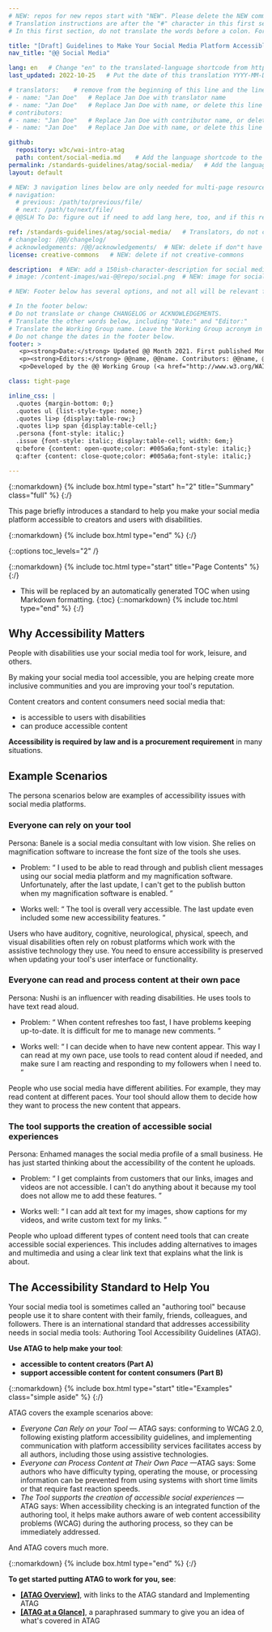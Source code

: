 ```yaml
---
# NEW: repos for new repos start with "NEW". Please delete the NEW comments. Leave the other comments for translators. Also, search for @@s to replace. For multi-page resources and other frontmatter info, see: https://wai-website-theme.netlify.app/writing/frontmatter/
# Translation instructions are after the "#" character in this first section. They are comments that do not show up in the web page. You do not need to translate the instructions after #.
# In this first section, do not translate the words before a colon. For example, do not translate "title:". Do translate the text after "title:".

title: "[Draft] Guidelines to Make Your Social Media Platform Accessible"
nav_title: "@@ Social Media"

lang: en   # Change "en" to the translated-language shortcode from https://www.iana.org/assignments/language-subtag-registry/language-subtag-registry
last_updated: 2022-10-25   # Put the date of this translation YYYY-MM-DD (with month in the middle)

# translators:    # remove from the beginning of this line and the lines below: "# " (the hash sign and the space)
# - name: "Jan Doe"   # Replace Jan Doe with translator name
# - name: "Jan Doe"   # Replace Jan Doe with name, or delete this line if not multiple translators
# contributors:
# - name: "Jan Doe"   # Replace Jan Doe with contributor name, or delete this line if none
# - name: "Jan Doe"   # Replace Jan Doe with name, or delete this line if not multiple contributors

github:
  repository: w3c/wai-intro-atag
  path: content/social-media.md    # Add the language shortcode to the middle of the filename, for example: content/index.fr.md
permalink: /standards-guidelines/atag/social-media/   # Add the language shortcode to the end, with no slash at end, for example: /link/to/page/fr
layout: default

# NEW: 3 navigation lines below are only needed for multi-page resources where you have previous and next at the bottom. If so, un-comment them; otherwise delete these lines.
# navigation:
  # previous: /path/to/previous/file/
  # next: /path/to/next/file/
# @@SLH To Do: figure out if need to add lang here, too, and if this replaces "order" from older resources?

ref: /standards-guidelines/atag/social-media/   # Translators, do not change this
# changelog: /@@/changelog/ 
# acknowledgements: /@@/acknowledgements/  # NEW: delete if don"t have a separate acknowledgements page. And delete it in the footer below.
license: creative-commons   # NEW: delete if not creative-commons

description:  # NEW: add a 150ish-character-description for social media   # translate the description
# image: /content-images/wai-@@repo/social.png  # NEW: image for social media

# NEW: Footer below has several options, and not all will be relevant for specific pages. (Ask Shawn if questions.)

# In the footer below:
# Do not translate or change CHANGELOG or ACKNOWLEDGEMENTS.
# Translate the other words below, including "Date:" and "Editor:"
# Translate the Working Group name. Leave the Working Group acronym in English.
# Do not change the dates in the footer below.
footer: >
   <p><strong>Date:</strong> Updated @@ Month 2021. First published Month 20@@. CHANGELOG.</p>
   <p><strong>Editors:</strong> @@name, @@name. Contributors: @@name, @@name, and <a href="https://www.w3.org/groups/wg/@@wg/participants">participants of the @@WG</a>. ACKNOWLEDGEMENTS lists contributors and credits.</p>
   <p>Developed by the @@ Working Group (<a href="http://www.w3.org/WAI/@@/">@@WG</a>). Developed as part of the <a href="https://www.w3.org/WAI/@@/">WAI-@@ project</a>, @@co-funded by the European Commission.</p>

class: tight-page

inline_css: |
  .quotes {margin-bottom: 0;}
  .quotes ul {list-style-type: none;}
  .quotes li>p {display:table-row;}
  .quotes li>p span {display:table-cell;}
  .persona {font-style: italic;}
  .issue {font-style: italic; display:table-cell; width: 6em;}
  q:before {content: open-quote;color: #005a6a;font-style: italic;}
  q:after {content: close-quote;color: #005a6a;font-style: italic;}

---
```


{::nomarkdown}
{% include box.html type="start" h="2" title="Summary" class="full" %}
{:/}

This page briefly introduces a standard to help you make your social media platform accessible to creators and users with disabilities.

{::nomarkdown}
{% include box.html type="end" %}
{:/}

{::options toc_levels="2" /}

{::nomarkdown}
{% include toc.html type="start" title="Page Contents" %}
{:/}

- This will be replaced by an automatically generated TOC when using Markdown formatting.
{:toc}
{::nomarkdown}
{% include toc.html type="end" %}
{:/}

## Why Accessibility Matters

People with disabilities use your social media tool for work, leisure, and others.

By making your social media tool accessible, you are helping create more inclusive communities and you are improving your tool's reputation.

Content creators and content consumers need social media that:

* is accessible to users with disabilities
* can produce accessible content

**Accessibility is required by law and is a procurement requirement** in many situations.

## Example Scenarios

The persona scenarios below are examples of accessibility issues with social media platforms.

### Everyone can rely on your tool

<p><span class="persona">Persona: </span>
 Banele is a social media consultant with low vision. She relies on magnification software to increase the font size of the tools she uses.
</p>
<div class="quotes">
  <ul>
    <li>
      <p><span class="issue">Problem: </span><span><q>
        I used to be able to read through and publish client messages using our social media platform and my magnification software. Unfortunately, after the last update, I can't get to the publish button when  my magnification software is enabled.
      </q></span></p>
    </li>
    <li>
      <p><span class="issue">Works well: </span><span><q>
        The tool is overall very accessible. The last update even included some new accessibility features.
      </q></span></p>
    </li>
  </ul>
</div>

Users who have auditory, cognitive, neurological, physical, speech, and visual disabilities often rely on robust platforms which work with the assistive technology they use. You need to ensure accessibility is preserved when updating your tool's user interface or functionality.

### Everyone can read and process content at their own pace

<p><span class="persona">Persona: </span>
  Nushi is an influencer with reading disabilities. He uses tools to have text read aloud.
  </p>
<div class="quotes">
  <ul>
    <li>
      <p><span class="issue">Problem: </span><span><q>
        When content refreshes too fast, I have problems keeping up-to-date. It is difficult for me to manage new comments.
      </q></span></p>
    </li>
    <li>
      <p><span class="issue">Works well: </span><span><q>
        I can decide when to have new content appear. This way I can read at my own pace, use tools to read content aloud if needed, and make sure I am reacting and responding to my followers when I need to. 
      </q></span></p>
    </li>
  </ul>
</div>

People who use social media have different abilities. For example, they may read content at different paces. Your tool should allow them to decide how they want to process the new content that appears.

### The tool supports the creation of accessible social experiences

<p><span class="persona">Persona: </span>
  Enhamed manages the social media profile of a small business. He has just started thinking about the accessibility of the content he uploads.
</p>
<div class="quotes">
  <ul>
    <li>
      <p><span class="issue">Problem: </span><span><q>
        I get complaints from customers that our links, images and videos are not accessible.  I can't do anything about it because my tool does not allow me to add these features.
      </q></span></p>
    </li>
    <li>
      <p><span class="issue">Works well: </span><span><q>
        I can add alt text for my images, show captions for my videos, and write custom text for my links.
      </q></span></p>
    </li>
  </ul>
</div>

People who upload different types of content need tools that can create accessible social experiences. This includes adding alternatives to images and multimedia and using a clear link text that explains what the link is about.

## The Accessibility Standard to Help You

Your social media tool is sometimes called an "authoring tool" because people use it to share content with their family, friends, colleagues, and followers. There is an international standard that addresses accessibility needs in social media tools: Authoring Tool Accessibility Guidelines (ATAG).

**Use ATAG to help make your tool**:

* **accessible to content creators (Part A)**
* **support accessible content for content consumers (Part B)**

{::nomarkdown}
{% include box.html type="start" title="Examples" class="simple aside" %}
{:/}

ATAG covers the example scenarios above:

* _Everyone Can Rely on your Tool_ &mdash; ATAG says: conforming to WCAG 2.0, following existing platform accessibility guidelines, and implementing communication with platform accessibility services facilitates access by all authors, including those using assistive technologies.
* _Everyone can Process Content at Their Own Pace_ &mdash;ATAG says: Some authors who have difficulty typing, operating the mouse, or processing information can be prevented from using systems with short time limits or that require fast reaction speeds.
* _The Tool supports the creation of accessible social experiences_ &mdash; ATAG says: When accessibility checking is an integrated function of the authoring tool, it helps make authors aware of web content accessibility problems (WCAG) during the authoring process, so they can be immediately addressed.

And ATAG covers much more.

{::nomarkdown}
{% include box.html type="end" %}
{:/}

**To get started putting ATAG to work for you, see**:

* **[[ATAG Overview]](/standards-guidelines/atag/)**, with links to the ATAG standard and Implementing ATAG
* **[[ATAG at a Glance]](/standards-guidelines/atag/glance/)**, a paraphrased summary to give you an idea of what's covered in ATAG